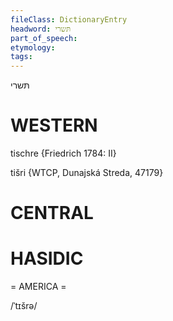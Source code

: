 ```yaml
---
fileClass: DictionaryEntry
headword: תּשרי
part_of_speech: 
etymology: 
tags: 
---
```

תּשרי

WESTERN
========

tischre {Friedrich 1784: II}

tišri {WTCP, Dunajská Streda, 47179}

CENTRAL
========

HASIDIC
=======
= AMERICA = 

/ˈtɪšrə/